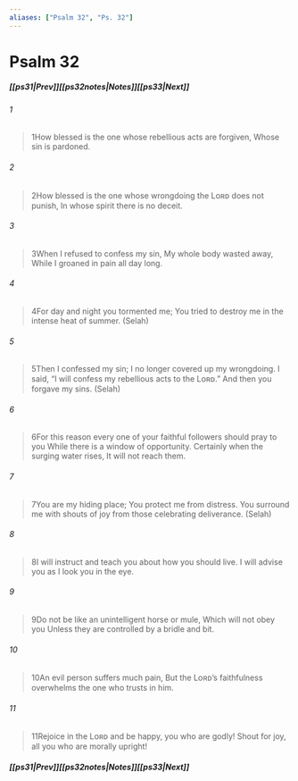 ```yaml
---
aliases: ["Psalm 32", "Ps. 32"]
---
```

# Psalm 32
##### <span class=arrow-left></span>[[ps31|Prev]]<span class=navigation-separator></span>[[ps32notes|Notes]]<span class=navigation-separator></span>[[ps33|Next]]<span class=arrow-right></span>
###### 1
><span class=verse-first-poetry>1</span>How blessed is the one whose rebellious acts are forgiven,
>Whose sin is pardoned.
###### 2
><span class=verse-body-poetry>2</span>How blessed is the one whose wrongdoing the Lᴏʀᴅ does not punish,
>In whose spirit there is no deceit.
<div class=paragraph-break></div>

###### 3
><span class=verse-first-poetry>3</span>When I refused to confess my sin,
>My whole body wasted away,
>While I groaned in pain all day long.
###### 4
><span class=verse-body-poetry>4</span>For day and night you tormented me;
>You tried to destroy me in the intense heat of summer. (Selah)
###### 5
><span class=verse-body-poetry>5</span>Then I confessed my sin;
>I no longer covered up my wrongdoing.
>I said, “I will confess my rebellious acts to the Lᴏʀᴅ.”
>And then you forgave my sins. (Selah)
###### 6
><span class=verse-body-poetry>6</span>For this reason every one of your faithful followers should pray to you
>While there is a window of opportunity.
>Certainly when the surging water rises,
>It will not reach them.
###### 7
><span class=verse-body-poetry>7</span>You are my hiding place;
>You protect me from distress.
>You surround me with shouts of joy from those celebrating deliverance. (Selah)
<div class=paragraph-break></div>

###### 8
><span class=verse-first-poetry>8</span>I will instruct and teach you about how you should live.
>I will advise you as I look you in the eye.
###### 9
><span class=verse-body-poetry>9</span>Do not be like an unintelligent horse or mule,
>Which will not obey you
>Unless they are controlled by a bridle and bit.
###### 10
><span class=verse-body-poetry>10</span>An evil person suffers much pain,
>But the Lᴏʀᴅ’s faithfulness overwhelms the one who trusts in him.
###### 11
><span class=verse-body-poetry>11</span>Rejoice in the Lᴏʀᴅ and be happy, you who are godly!
>Shout for joy, all you who are morally upright!
##### <span class=arrow-left></span>[[ps31|Prev]]<span class=navigation-separator></span>[[ps32notes|Notes]]<span class=navigation-separator></span>[[ps33|Next]]<span class=arrow-right></span>